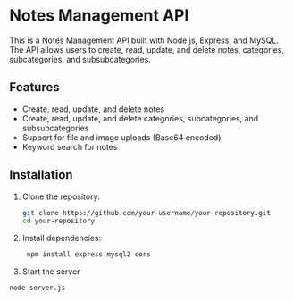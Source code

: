 # Notes Management API

This is a Notes Management API built with Node.js, Express, and MySQL. The API allows users to create, read, update, and delete notes, categories, subcategories, and subsubcategories.

## Features

- Create, read, update, and delete notes
- Create, read, update, and delete categories, subcategories, and subsubcategories
- Support for file and image uploads (Base64 encoded)
- Keyword search for notes

## Installation

1. Clone the repository:

   ```bash
   git clone https://github.com/your-username/your-repository.git
   cd your-repository
   ```

2. Install dependencies:

   ```bash
    npm install express mysql2 cors
   
   ```
 3. Start the server
```bash
node server.js
```
